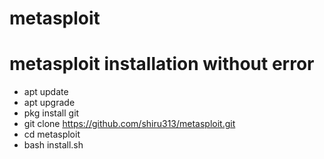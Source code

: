 # metasploit
# metasploit installation without error
- apt update
- apt upgrade
- pkg install git
- git clone https://github.com/shiru313/metasploit.git
- cd metasploit
- bash install.sh

